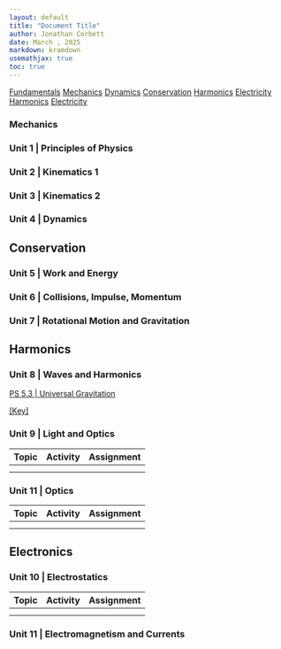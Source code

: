 ```yaml
---
layout: default
title: "Document Title"
author: Jonathan Corbett
date: March , 2025
markdown: kramdown
usemathjax: true
toc: true
---
```


[Fundamentals]
[Mechanics]
[Dynamics]
[Conservation]
[Harmonics]
[Electricity]
[Harmonics]
[Electricity]

### Mechanics

### Unit 1 | Principles of Physics

### Unit 2 | Kinematics 1


### Unit 3 | Kinematics 2


### Unit 4 | Dynamics

## Conservation

### Unit 5 | Work and Energy


### Unit 6 | Collisions, Impulse, Momentum


### Unit 7 | Rotational Motion and Gravitation

## Harmonics

### Unit 8 | Waves and Harmonics

[PS 5.3 | Universal Gravitation](https://cosmosintheclassroom.org/src/hphys/PS5.3_univ_grav) 

[[Key]](https://cosmosintheclassroom.org/src/hphys/ps5.3_univ_grav_key)


### Unit 9 | Light and Optics

| Topic | Activity | Assignment |
| :---- | :---- | :---- |
|  |  |  |
|  |  |  |


### Unit 11 | Optics 

| Topic | Activity | Assignment |
| :---- | :---- | :---- |
|  |  |  |
|  |  |  |


## Electronics

### Unit 10 | Electrostatics

| Topic | Activity | Assignment |
| :---- | :---- | :---- |
|  |  |  |
|  |  |  |

### Unit 11 | Electromagnetism and Currents


[Fundamentals]: #0-Fundamentals
[Mechanics]: #unit-2--kinematics-1
[Dynamics]: #unit-4--dynamics
[Conservation]: #unit-5--work-and-energy
[Harmonics]: #unit-8--waves-and-harmonics
[Electricity]: #unit-10--electrostatics
